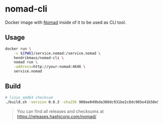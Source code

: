# nomad-cli
Docker image with [Nomad](https://github.com/hashicorp/nomad) inside of it to be used as CLI tool.

## Usage

```bash
docker run \
    -v ${PWD}/service.nomad:/service.nomad \
    hendrikmaus/nomad-cli \
    nomad run \
    -address=http://your-nomad:4646 \
    service.nomad
```

## Build

```bash
# linux_amd64 checksum
./build.sh -version 0.6.3 -sha256 908ee049bda380dc931be2c8dc905e41b58e59f68715dce896d69417381b1f4e
```

> You can find all releases and checksums at https://releases.hashicorp.com/nomad/
